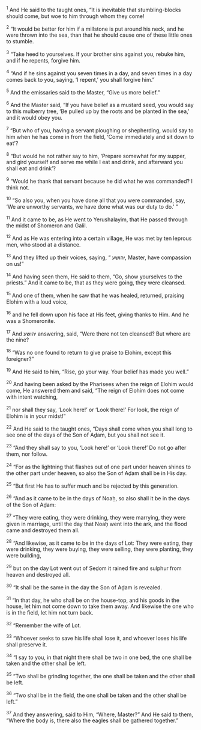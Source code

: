 <sup>1</sup> And He said to the taught ones, “It is inevitable that stumbling-blocks should come, but woe to him through whom they come!

<sup>2</sup> “It would be better for him if a millstone is put around his neck, and he were thrown into the sea, than that he should cause one of these little ones to stumble.

<sup>3</sup> “Take heed to yourselves. If your brother sins against you, rebuke him, and if he repents, forgive him.

<sup>4</sup> “And if he sins against you seven times in a day, and seven times in a day comes back to you, saying, ‘I repent,’ you shall forgive him.”

<sup>5</sup> And the emissaries said to the Master, “Give us more belief.”

<sup>6</sup> And the Master said, “If you have belief as a mustard seed, you would say to this mulberry tree, ‘Be pulled up by the roots and be planted in the sea,’ and it would obey you.

<sup>7</sup> “But who of you, having a servant ploughing or shepherding, would say to him when he has come in from the field, ‘Come immediately and sit down to eat’?

<sup>8</sup> “But would he not rather say to him, ‘Prepare somewhat for my supper, and gird yourself and serve me while I eat and drink, and afterward you shall eat and drink’?

<sup>9</sup> “Would he thank that servant because he did what he was commanded? I think not.

<sup>10</sup> “So also you, when you have done all that you were commanded, say, ‘We are unworthy servants, we have done what was our duty to do.’ ”

<sup>11</sup> And it came to be, as He went to Yerushalayim, that He passed through the midst of Shomeron and Galil.

<sup>12</sup> And as He was entering into a certain village, He was met by ten leprous men, who stood at a distance.

<sup>13</sup> And they lifted up their voices, saying, “ יהושע, Master, have compassion on us!”

<sup>14</sup> And having seen them, He said to them, “Go, show yourselves to the priests.” And it came to be, that as they were going, they were cleansed.

<sup>15</sup> And one of them, when he saw that he was healed, returned, praising Elohim with a loud voice,

<sup>16</sup> and he fell down upon his face at His feet, giving thanks to Him. And he was a Shomeronite.

<sup>17</sup> And יהושע answering, said, “Were there not ten cleansed? But where are the nine?

<sup>18</sup> “Was no one found to return to give praise to Elohim, except this foreigner?”

<sup>19</sup> And He said to him, “Rise, go your way. Your belief has made you well.”

<sup>20</sup> And having been asked by the Pharisees when the reign of Elohim would come, He answered them and said, “The reign of Elohim does not come with intent watching,

<sup>21</sup> nor shall they say, ‘Look here!’ or ‘Look there!’ For look, the reign of Elohim is in your midst!”

<sup>22</sup> And He said to the taught ones, “Days shall come when you shall long to see one of the days of the Son of Aḏam, but you shall not see it.

<sup>23</sup> “And they shall say to you, ‘Look here!’ or ‘Look there!’ Do not go after them, nor follow.

<sup>24</sup> “For as the lightning that flashes out of one part under heaven shines to the other part under heaven, so also the Son of Aḏam shall be in His day.

<sup>25</sup> “But first He has to suffer much and be rejected by this generation.

<sup>26</sup> “And as it came to be in the days of Noaḥ, so also shall it be in the days of the Son of Aḏam:

<sup>27</sup> “They were eating, they were drinking, they were marrying, they were given in marriage, until the day that Noaḥ went into the ark, and the flood came and destroyed them all.

<sup>28</sup> “And likewise, as it came to be in the days of Lot: They were eating, they were drinking, they were buying, they were selling, they were planting, they were building,

<sup>29</sup> but on the day Lot went out of Seḏom it rained fire and sulphur from heaven and destroyed all.

<sup>30</sup> “It shall be the same in the day the Son of Aḏam is revealed.

<sup>31</sup> “In that day, he who shall be on the house-top, and his goods in the house, let him not come down to take them away. And likewise the one who is in the field, let him not turn back.

<sup>32</sup> “Remember the wife of Lot.

<sup>33</sup> “Whoever seeks to save his life shall lose it, and whoever loses his life shall preserve it.

<sup>34</sup> “I say to you, in that night there shall be two in one bed, the one shall be taken and the other shall be left.

<sup>35</sup> “Two shall be grinding together, the one shall be taken and the other shall be left.

<sup>36</sup> “Two shall be in the field, the one shall be taken and the other shall be left.”

<sup>37</sup> And they answering, said to Him, “Where, Master?” And He said to them, “Where the body is, there also the eagles shall be gathered together.”

